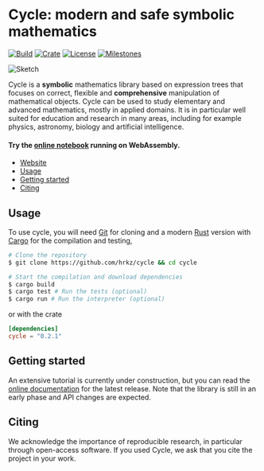 Cycle: modern and safe symbolic mathematics
===

[![Build](https://img.shields.io/github/workflow/status/hrkz/cycle/CI?style=flat-square)](https://github.com/hrkz/cycle/actions)
[![Crate](https://img.shields.io/crates/v/cycle?style=flat-square)](https://crates.io/crates/cycle)
[![License](https://img.shields.io/github/license/hrkz/cycle.svg?color=informational&style=flat-square)](https://github.com/hrkz/cycle/blob/master/LICENSE)
[![Milestones](https://img.shields.io/github/milestones/open/hrkz/cycle?label=milestones&style=flat-square)](https://github.com/hrkz/cycle/milestones)

![Sketch](https://github.com/hrkz/cycle/blob/gh-pages/images/cycle_graph.png)

Cycle is a **symbolic** mathematics library based on expression trees that focuses on correct, flexible and **comprehensive** manipulation of mathematical objects. Cycle can be used to study elementary and advanced mathematics, mostly in applied domains. It is in particular well suited for education and research in many areas, including for example physics, astronomy, biology and artificial intelligence.

#### Try the [online notebook](https://hrkz.github.io/omega/) running on WebAssembly.

* [Website](#)
* [Usage](#usage)
* [Getting started](#getting-started)
* [Citing](#citing)

## Usage

To use cycle, you will need [Git](https://git-scm.com/) for cloning and a modern [Rust](https://www.rust-lang.org/) version with [Cargo](https://doc.rust-lang.org/stable/cargo/) for the compilation and testing,
```bash
# Clone the repository
$ git clone https://github.com/hrkz/cycle && cd cycle

# Start the compilation and download dependencies
$ cargo build
$ cargo test # Run the tests (optional)
$ cargo run # Run the interpreter (optional)
```
or with the crate
```toml
[dependencies]
cycle = "0.2.1"
```

## Getting started

An extensive tutorial is currently under construction, but you can read the [online documentation](https://docs.rs/cycle) for the latest release. Note that the library is still in an early phase and API changes are expected.

## Citing

We acknowledge the importance of reproducible research, in particular through open-access software. If you used Cycle, we ask that you cite the project in your work. 
